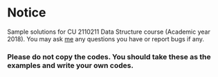 # Notice
Sample solutions for CU 2110211 Data Structure course (Academic year 2018).
You may ask [me](https://www.facebook.com/natchapolsrisang) any questions you have or report bugs if any.

### Please do not copy the codes. You should take these as the examples and write your own codes.